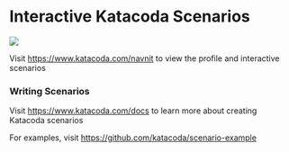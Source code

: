 # Interactive Katacoda Scenarios

[![](http://shields.katacoda.com/katacoda/navnit/count.svg)](https://www.katacoda.com/navnit "Get your profile on Katacoda.com")

Visit https://www.katacoda.com/navnit to view the profile and interactive scenarios

### Writing Scenarios
Visit https://www.katacoda.com/docs to learn more about creating Katacoda scenarios

For examples, visit https://github.com/katacoda/scenario-example
